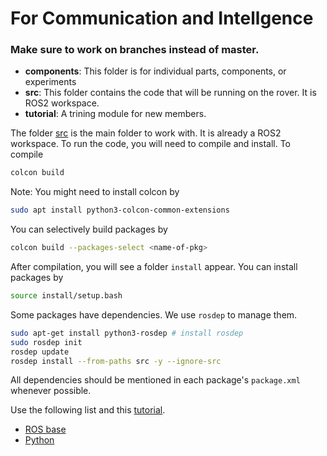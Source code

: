 # For Communication and Intellgence

### Make sure to work on branches instead of master.

<ul>
    <li> <b>components</b>: This folder is for individual parts, components, or experiments
    <li> <b>src</b>: This folder contains the code that will be running on the rover. It is ROS2 workspace. 
    <li> <b>tutorial</b>: A trining module for new members.
</ul>

The folder [src](./src/) is the main folder to work with.
It is already a ROS2 workspace. To run the code, you will need to compile and install.
To compile

```bash
colcon build
```

Note: You might need to install colcon by

```bash
sudo apt install python3-colcon-common-extensions
```

You can selectively build packages by

```bash
colcon build --packages-select <name-of-pkg>
```

After compilation, you will see a folder `install` appear.
You can install packages by

```bash
source install/setup.bash
```

Some packages have dependencies.
We use `rosdep` to manage them.

```bash
sudo apt-get install python3-rosdep # install rosdep
sudo rosdep init
rosdep update
rosdep install --from-paths src -y --ignore-src
```

All dependencies should be mentioned in each package's `package.xml` whenever possible.

Use the following list and this [tutorial](https://docs.ros.org/en/iron/Tutorials/Intermediate/Rosdep.html).

- [ROS base](https://github.com/ros/rosdistro/blob/master/rosdep/base.yaml)
- [Python](https://github.com/ros/rosdistro/blob/master/rosdep/python.yaml)
